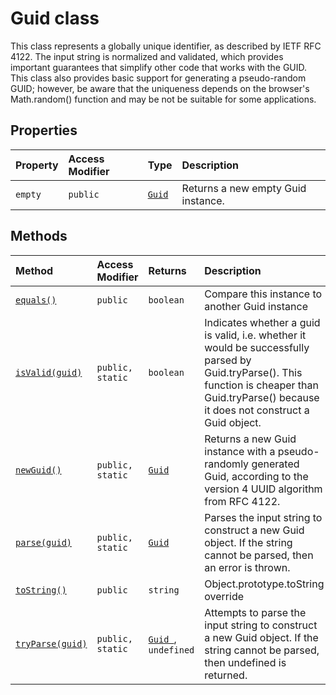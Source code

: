 # Guid class







This class represents a globally unique identifier, as described by IETF RFC 4122. The input string is normalized and validated, which provides important guarantees that simplify other code that works with the GUID. This class also provides basic support for generating a pseudo-random GUID; however, be aware that the uniqueness depends on the browser's Math.random() function and may be not be suitable for some applications.



## Properties

| Property	   | Access Modifier | Type	| Description|
|:-------------|:----|:-------|:-----------|
|`empty`     | `public` | [`Guid`](../../sp-core-library.api/class/guid.md) | Returns a new empty Guid instance. |




## Methods

| Method	   | Access Modifier | Returns	| Description|
|:-------------|:----|:-------|:-----------|
|[`equals()`](equals-guid.md)     | `public` | `boolean` | Compare this instance to another Guid instance |
|[`isValid(guid)`](isvalid-guid.md)     | `public, static` | `boolean` | Indicates whether a guid is valid, i.e. whether it would be successfully parsed by Guid.tryParse(). This function is cheaper than Guid.tryParse() because it does not construct a Guid object. |
|[`newGuid()`](newguid-guid.md)     | `public, static` | [`Guid`](../../sp-core-library.api/class/guid.md) | Returns a new Guid instance with a pseudo-randomly generated Guid, according to the version 4 UUID algorithm from RFC 4122. |
|[`parse(guid)`](parse-guid.md)     | `public, static` | [`Guid`](../../sp-core-library.api/class/guid.md) | Parses the input string to construct a new Guid object. If the string cannot be parsed, then an error is thrown. |
|[`toString()`](tostring-guid.md)     | `public` | `string` | Object.prototype.toString override |
|[`tryParse(guid)`](tryparse-guid.md)     | `public, static` | [`Guid `](../../sp-core-library.api/class/guid.md),` undefined` | Attempts to parse the input string to construct a new Guid object. If the string cannot be parsed, then undefined is returned. |





